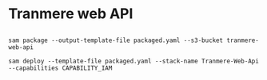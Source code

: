 # Tranmere web API

##

`sam package --output-template-file packaged.yaml --s3-bucket tranmere-web-api`

`sam deploy --template-file packaged.yaml --stack-name Tranmere-Web-Api --capabilities CAPABILITY_IAM`